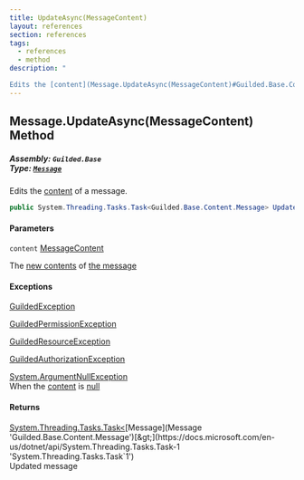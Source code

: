 ```yaml
---
title: UpdateAsync(MessageContent)
layout: references
section: references
tags:
  - references
  - method
description: "

Edits the [content](Message.UpdateAsync(MessageContent)#Guilded.Base.Content.Message.UpdateAsync(Guilded.Base.Content.MessageContent).content 'Guilded.Base.Content.Message.UpdateAsync(Guilded.Base.Content.MessageContent).content') of a message."
---
```


## Message.UpdateAsync(MessageContent) Method
##### **Assembly:** `Guilded.Base`<br/>**Type:** [`Message`](Message 'Guilded.Base.Content.Message')

Edits the [content](Message.UpdateAsync(MessageContent)#Guilded.Base.Content.Message.UpdateAsync(Guilded.Base.Content.MessageContent).content 'Guilded.Base.Content.Message.UpdateAsync(Guilded.Base.Content.MessageContent).content') of a message.

```csharp
public System.Threading.Tasks.Task<Guilded.Base.Content.Message> UpdateAsync(Guilded.Base.Content.MessageContent content);
```
#### Parameters

<a name='Guilded.Base.Content.Message.UpdateAsync(Guilded.Base.Content.MessageContent).content'></a>

`content` [MessageContent](MessageContent 'Guilded.Base.Content.MessageContent')

The [new contents](MessageContent 'Guilded.Base.Content.MessageContent') of [the message](Message 'Guilded.Base.Content.Message')

#### Exceptions

[GuildedException](GuildedException 'Guilded.Base.GuildedException')

[GuildedPermissionException](GuildedPermissionException 'Guilded.Base.GuildedPermissionException')

[GuildedResourceException](GuildedResourceException 'Guilded.Base.GuildedResourceException')

[GuildedAuthorizationException](GuildedAuthorizationException 'Guilded.Base.GuildedAuthorizationException')

[System.ArgumentNullException](https://docs.microsoft.com/en-us/dotnet/api/System.ArgumentNullException 'System.ArgumentNullException')  
When the [content](Message.UpdateAsync(MessageContent)#Guilded.Base.Content.Message.UpdateAsync(Guilded.Base.Content.MessageContent).content 'Guilded.Base.Content.Message.UpdateAsync(Guilded.Base.Content.MessageContent).content') is [null](https://docs.microsoft.com/en-us/dotnet/csharp/language-reference/keywords/null 'https://docs.microsoft.com/en-us/dotnet/csharp/language-reference/keywords/null')

#### Returns
[System.Threading.Tasks.Task&lt;](https://docs.microsoft.com/en-us/dotnet/api/System.Threading.Tasks.Task-1 'System.Threading.Tasks.Task`1')[Message](Message 'Guilded.Base.Content.Message')[&gt;](https://docs.microsoft.com/en-us/dotnet/api/System.Threading.Tasks.Task-1 'System.Threading.Tasks.Task`1')  
Updated message